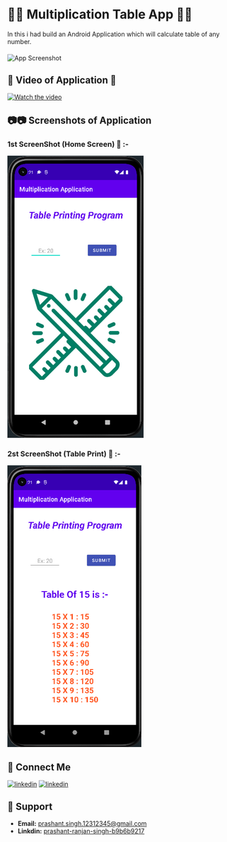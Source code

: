 
# 🎃🎃 Multiplication Table App 🎃🎃

In this i had build an Android Application which will calculate table of any number.
####
![App Screenshot](https://www.thoughtco.com/thmb/VOc-iCSGvVHjXESET1GWn5og7Lg=/485x485/smart/filters:no_upscale()/times-table-598819b96f53ba0011f4d0f7.gif)

## 🎥 Video of Application 🎥

[![Watch the video](https://radartimikaonline.com/wp-content/uploads/2022/07/Manipuri-Viral-Video-Red.jpg)](https://dms.licdn.com/playlist/C4D05AQGXntvZs6Czvw/mp4-720p-30fp-crf28/0/1659900341565?e=1660586400&v=beta&t=hVM4HSaF4Zr-c5x3wObFjyseo25zRBwWOmqWT6froeo)

## 📷📷 Screenshots of Application

### 1st ScreenShot (Home Screen) 📱 :-
![App Screenshot](https://raw.githubusercontent.com/Prashant-ranjan-singh-123/Math-Table-Android-App/main/ScreenShot/s1.png)

### 2st ScreenShot (Table Print) 📱 :-
![App Screenshot](https://raw.githubusercontent.com/Prashant-ranjan-singh-123/Math-Table-Android-App/main/ScreenShot/s2.png)




## 🔗 Connect Me
[![linkedin](https://img.shields.io/badge/linkedin-0A66C2?style=for-the-badge&logo=linkedin&logoColor=white)](https://www.linkedin.com/in/prashant-ranjan-singh-b9b6b9217/)
[![linkedin](https://img.shields.io/badge/gmail-ff0000?style=for-the-badge&logo=gmail&logoColor=white)](https://mail.google.com/mail/u/?authuser=prashant.singh.12312345@gmail.com)

## 🙋 Support

- **Email:** prashant.singh.12312345@gmail.com 
- **Linkdin:** [prashant-ranjan-singh-b9b6b9217](https://www.linkedin.com/in/prashant-ranjan-singh-b9b6b9217/)
